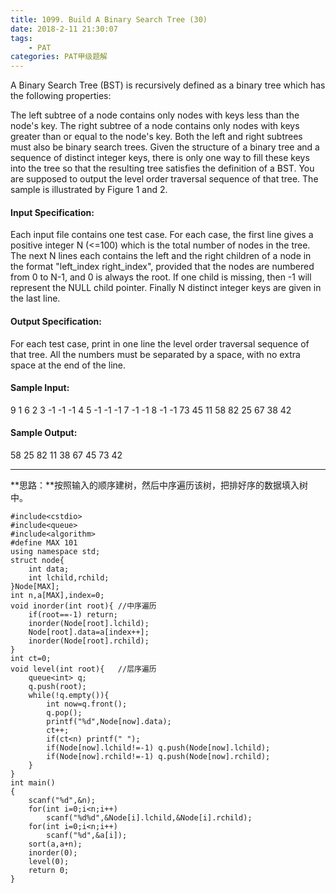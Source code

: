 ```yaml
---
title: 1099. Build A Binary Search Tree (30)
date: 2018-2-11 21:30:07
tags: 
	- PAT
categories: PAT甲级题解
---
```


A Binary Search Tree (BST) is recursively defined as a binary tree which has the following properties:

The left subtree of a node contains only nodes with keys less than the node's key.
The right subtree of a node contains only nodes with keys greater than or equal to the node's key.
Both the left and right subtrees must also be binary search trees.
Given the structure of a binary tree and a sequence of distinct integer keys, there is only one way to fill these keys into the tree so that the resulting tree satisfies the definition of a BST. You are supposed to output the level order traversal sequence of that tree. The sample is illustrated by Figure 1 and 2.


#### Input Specification:

Each input file contains one test case. For each case, the first line gives a positive integer N (<=100) which is the total number of nodes in the tree. The next N lines each contains the left and the right children of a node in the format "left_index right_index", provided that the nodes are numbered from 0 to N-1, and 0 is always the root. If one child is missing, then -1 will represent the NULL child pointer. Finally N distinct integer keys are given in the last line.

#### Output Specification:

For each test case, print in one line the level order traversal sequence of that tree. All the numbers must be separated by a space, with no extra space at the end of the line.

#### Sample Input:
9
1 6
2 3
-1 -1
-1 4
5 -1
-1 -1
7 -1
-1 8
-1 -1
73 45 11 58 82 25 67 38 42
#### Sample Output:
58 25 82 11 38 67 45 73 42
***

**思路：**按照输入的顺序建树，然后中序遍历该树，把排好序的数据填入树中。

```
#include<cstdio>
#include<queue>
#include<algorithm>
#define MAX 101
using namespace std;
struct node{
    int data;
    int lchild,rchild;
}Node[MAX];
int n,a[MAX],index=0;
void inorder(int root){ //中序遍历
    if(root==-1) return;
    inorder(Node[root].lchild);
    Node[root].data=a[index++];
    inorder(Node[root].rchild);
}
int ct=0;
void level(int root){   //层序遍历
    queue<int> q;
    q.push(root);
    while(!q.empty()){
        int now=q.front();
        q.pop();
        printf("%d",Node[now].data);
        ct++;
        if(ct<n) printf(" ");
        if(Node[now].lchild!=-1) q.push(Node[now].lchild);
        if(Node[now].rchild!=-1) q.push(Node[now].rchild);
    }
}
int main()
{
    scanf("%d",&n);
    for(int i=0;i<n;i++)
        scanf("%d%d",&Node[i].lchild,&Node[i].rchild);
    for(int i=0;i<n;i++)
        scanf("%d",&a[i]);
    sort(a,a+n);
    inorder(0);
    level(0);
    return 0;
}
```